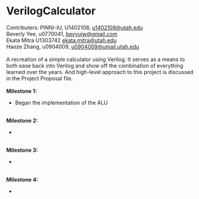 # VerilogCalculator

Contributers:
    PINNI-lU, U1402108, u1402108@utah.edu<br/> 
    Beverly Yee, u0770041, bevyujw@gmail.com<br/> 
    Ekata Mitra U1303742 ekata.mitra@utah.edu<br/> 
    Haoze Zhang, u0904009, u0904009@umail.utah.edu<br/> 
<br/>
A recreation of a simple calculator using Verilog. It serves as a means to both ease back into Verilog and show off the combination of everything learned over the years. And high-level approach to this project is discussed in the Project Proposal file.
<br/> <br/>
<b>Milestone 1:</b>
<ul>
    <li>Began the implementation of the ALU</li>

</ul>
<br/>
<b>Milestone 2:</b>
<ul>
    <li></li>
    
</ul>
<br/>
<b>Milestone 3:</b>
<ul>
    <li></li>
    
</ul>
<br/>
<b>Milestone 4:</b>
<ul>
    <li></li>
    
</ul>
<br/>